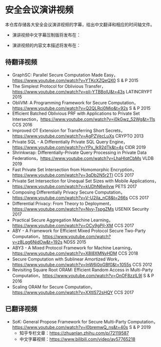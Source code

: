 # 安全会议演讲视频

本仓库存储各大安全会议演讲视频的字幕，给出中文翻译和相应的时间轴文件。

- 演讲视频中文字幕压制版将发布在：

  [刘学酥的个人空间]: https://space.bilibili.com/5277360

- 演讲视频的内容文本描述将发布在：

  [数据安全、隐私保护与密码学技术专栏]: https://zhuanlan.zhihu.com/datasec

## 待翻译视频

- GraphSC: Parallel Secure Computation Made Easy，https://www.youtube.com/watch?v=YTKcXZQeQX0 S & P 2015
- The Simplest Protocol for Oblivious Transfer，https://www.youtube.com/watch?v=pIi-YTBBolU&t=43s LATINCRYPT 2015
- ObliVM: A Programming Framework for Secure Computation，https://www.youtube.com/watch?v=Q2QLRcj0Mio&t=92s S & P 2015
- Efficient Batched Oblivious PRF with Applications to Private Set Intersection，https://www.youtube.com/watch?v=i0kGwz_52Wg&t=11s CCS 2016
- Improved OT Extension for Transferring Short Secrets，https://www.youtube.com/watch?v=AgPZVecLuXs CRYPTO 2013
- Private SQL -  A Differentially Private SQL Query Engine，https://www.youtube.com/watch?v=YPx_lk92dTk&t=4s CIDR 2019
- Shrinkwrap: Differentially-Private Query Processing in Private Data Federations，https://www.youtube.com/watch?v=LhaHIqtCbMs VLDB 2019
- Fast Private Set Intersection from Homomorphic Encryption，https://www.youtube.com/watch?v=3qDb2N5r2TI CCS 2017
- Private Set Intersection for Unequal Set Sizes with Mobile Applications，https://www.youtube.com/watch?v=kUDhN6wilvw PETS 2017
- Composing Differentially Privacy Secure Computation，https://www.youtube.com/watch?v=V-U2iIa_nC8&t=266s CCS 2017
- Differential Privacy: From Theory to Deployment，https://www.youtube.com/watch?v=Nvy-TspgZMs USENIX Security 2017
- Practical Secure Aggregation Machine Learning，https://www.youtube.com/watch?v=OCy9gPjl-XM CCS 2017
- ABY - A Framework for Efficient Mixed Protocol Secure Two-Party Computation，https://www.youtube.com/watch?v=z8Lqg6NidOw&t=192s NDSS 2015
- ABY3 - A Mixed Protocol Framework for Machine Learning，https://www.youtube.com/watch?v=X8l8XMNyHDM CCS 2018
- Secure Computation with Sublinear Amortized Work，https://www.youtube.com/watch?v=InW6i0oGBf0&t=1055s CCS 2012
- Revisiting Square Root ORAM: Efficient Random Access in Multi-Party Computation，https://www.youtube.com/watch?v=OnOF8zzIL9I S & P 2016
- Scaling ORAM for Secure Computation，https://www.youtube.com/watch?v=XXtlS72sHQY CCS 2017

## 已翻译视频

- SoK: General Propose Framework for Secure Multi-Party Computation，https://www.youtube.com/watch?v=I0bremwQ_ns&t=40s S & P 2019
  - 知乎专栏文章：https://zhuanlan.zhihu.com/p/72119587
  - 中文字幕视频：https://www.bilibili.com/video/av57765218